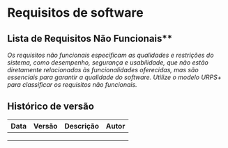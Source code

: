 # Requisitos de software

## Lista de Requisitos Não Funcionais** 

*Os requisitos não funcionais especificam as qualidades e restrições do sistema, como desempenho, segurança e usabilidade, que não estão diretamente relacionadas às funcionalidades oferecidas, mas são essenciais para garantir a qualidade do software. Utilize o modelo URPS+ para classificar os requisitos não funcionais.* 

## Histórico de versão 
|**Data**|**Versão** |**Descrição** |**Autor**|
| :- | :- | :- | :- |
|||||
|||||
|||||